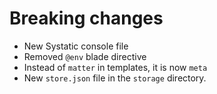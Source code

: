 # Breaking changes

* New Systatic console file
* Removed `@env` blade directive
* Instead of `matter` in templates, it is now `meta`
* New `store.json` file in the `storage` directory.